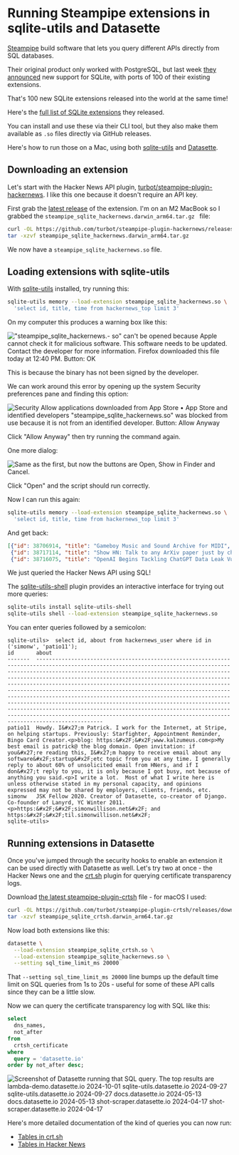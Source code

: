 # Running Steampipe extensions in sqlite-utils and Datasette

[Steampipe](https://steampipe.io/) build software that lets you query different APIs directly from SQL databases.

Their original product only worked with PostgreSQL, but last week [they announced](https://steampipe.io/blog/2023-12-sqlite-extensions) new support for SQLite, with ports of 100 of their existing extensions.

That's 100 new SQLite extensions released into the world at the same time!

Here's the [full list of SQLite extensions](https://hub.steampipe.io/plugins?engines=sqlite) they released.

You can install and use these via their CLI tool, but they also make them available as `.so` files directly via GitHub releases.

Here's how to run those on a Mac, using both [sqlite-utils](https://sqlite-utils.datasette.io/) and [Datasette](https://datasette.io/).

## Downloading an extension

Let's start with the Hacker News API plugin, [turbot/steampipe-plugin-hackernews](https://github.com/turbot/steampipe-plugin-hackernews). I like this one because it doesn't require an API key.

First grab the [latest release](https://github.com/turbot/steampipe-plugin-hackernews/releases/latest) of the extension. I'm on an M2 MacBook so I grabbed the `steampipe_sqlite_hackernews.darwin_arm64.tar.gz ` file:

```bash
curl -OL https://github.com/turbot/steampipe-plugin-hackernews/releases/download/v0.8.1/steampipe_sqlite_hackernews.darwin_arm64.tar.gz
tar -xzvf steampipe_sqlite_hackernews.darwin_arm64.tar.gz
```
We now have a `steampipe_sqlite_hackernews.so` file.

## Loading extensions with sqlite-utils

With [sqlite-utils](https://sqlite-utils.datasette.io/) installed, try running this:

```bash
sqlite-utils memory --load-extension steampipe_sqlite_hackernews.so \
  'select id, title, time from hackernews_top limit 3'
```
On my computer this produces a warning box like this:

!["steampipe_sqlite_hackernews.- so" can't be opened because Apple cannot check it for malicious software. This software needs to be updated. Contact the developer for more information. Firefox downloaded this file today at 12:40 PM. Button: OK](https://static.simonwillison.net/static/2023/steampipe-warning.png)

This is because the binary has not been signed by the developer.

We can work around this error by opening up the system Security preferences pane and finding this option:

![Security Allow applications downloaded from App Store • App Store and identified developers "steampipe_sqlite_hackernews.so" was blocked from use because it is not from an identified developer. Button: Allow Anyway](https://static.simonwillison.net/static/2023/steampipe-allow-anyway.png)

Click "Allow Anyway" then try running the command again.

One more dialog:

![Same as the first, but now the buttons are Open, Show in Finder and Cancel.](https://static.simonwillison.net/static/2023/steampipe-last.png)

Click "Open" and the script should run correctly.

Now I can run this again:
```bash
sqlite-utils memory --load-extension steampipe_sqlite_hackernews.so \
  'select id, title, time from hackernews_top limit 3'
```
And get back:
```json
[{"id": 38706914, "title": "Gameboy Music and Sound Archive for MIDI", "time": "2023-12-20 09:45:05"},
 {"id": 38717114, "title": "Show HN: Talk to any ArXiv paper just by changing the URL", "time": "2023-12-21 04:48:20"},
 {"id": 38716075, "title": "OpenAI Begins Tackling ChatGPT Data Leak Vulnerability", "time": "2023-12-21 01:38:10"}]
```
We just queried the Hacker News API using SQL!

The [sqlite-utils-shell](https://github.com/simonw/sqlite-utils-shell) plugin provides an interactive interface for trying out more queries:
```bash
sqlite-utils install sqlite-utils-shell
sqlite-utils shell --load-extension steampipe_sqlite_hackernews.so
```
You can enter queries followed by a semicolon:
```
sqlite-utils>  select id, about from hackernews_user where id in ('simonw', 'patio11');
id       about
-------  -------------------------------------------------------------------------------------------------------------------------------------------------------------------------------------------------------------------------------------------------------------------------------------------------------------------------------------------------------------------------------------------------------------------------------------------------------------------------------------------------------------------------------------------------------------------------------------------------------------------------------------------------------------------------------------------------------------------------------------------------
patio11  Howdy. I&#x27;m Patrick. I work for the Internet, at Stripe, on helping startups. Previously: Starfighter, Appointment Reminder, Bingo Card Creator.<p>blog: https:&#x2F;&#x2F;www.kalzumeus.com<p>My best email is patrick@ the blog domain. Open invitation: if you&#x27;re reading this, I&#x27;m happy to receive email about any software&#x2F;startup&#x2F;etc topic from you at any time. I generally reply to about 60% of unsolicited email from HNers, and if I don&#x27;t reply to you, it is only because I got busy, not because of anything you said.<p>I write a lot.  Most of what I write here is unless otherwise stated in my personal capacity, and opinions expressed may not be shared by employers, clients, friends, etc.
simonw   JSK Fellow 2020. Creator of Datasette, co-creator of Django. Co-founder of Lanyrd, YC Winter 2011.<p>https:&#x2F;&#x2F;simonwillison.net&#x2F; and https:&#x2F;&#x2F;til.simonwillison.net&#x2F;
sqlite-utils> 
```
## Running extensions in Datasette

Once you've jumped through the security hooks to enable an extension it can be used directly with Datasette as well. Let's try two at once - the Hacker News one and the [crt.sh](https://hub.steampipe.io/plugins/turbot/crtsh) plugin for querying certificate transparency logs.

Download [the latest steampipe-plugin-crtsh](https://github.com/turbot/steampipe-plugin-crtsh/releases/latest) file - for macOS I used:

```bash
curl -OL https://github.com/turbot/steampipe-plugin-crtsh/releases/download/v0.4.0/steampipe_sqlite_crtsh.darwin_arm64.tar.gz
tar -xzvf steampipe_sqlite_crtsh.darwin_arm64.tar.gz
```
Now load both extensions like this:
```bash
datasette \
  --load-extension steampipe_sqlite_crtsh.so \
  --load-extension steampipe_sqlite_hackernews.so \
  --setting sql_time_limit_ms 20000
```
That `--setting sql_time_limit_ms 20000` line bumps up the default time limit on SQL queries from 1s to 20s - useful for some of these API calls since they can be a little slow.

Now we can query the certificate transparency log with SQL like this:

```sql
select
  dns_names,
  not_after
from
  crtsh_certificate
where
  query = 'datasette.io'
order by not_after desc;
```
![Screenshot of Datasette running that SQL query. The top results are lambda-demo.datasette.io 	2024-10-01 sqlite-utils.datasette.io 	2024-09-27 sqlite-utils.datasette.io 	2024-09-27 docs.datasette.io 	2024-05-13 docs.datasette.io 	2024-05-13 shot-scraper.datasette.io 	2024-04-17 shot-scraper.datasette.io 	2024-04-17](https://static.simonwillison.net/static/2023/steampipe-crt-datasette.jpg)

Here's more detailed documentation of the kind of queries you can now run:

- [Tables in crt.sh](https://hub.steampipe.io/plugins/turbot/crtsh/tables)
- [Tables in Hacker News](https://hub.steampipe.io/plugins/turbot/hackernews/tables)
